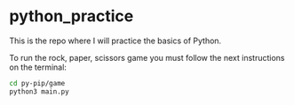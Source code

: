 # python_practice

This is the repo where I will practice the basics of Python.

To run the rock, paper, scissors game you must follow the next instructions on the terminal:

```sh
cd py-pip/game
python3 main.py
```
